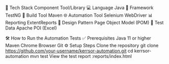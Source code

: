 🧰 Tech Stack
Component	Tool/Library
💻 Language	Java
🧪 Framework	TestNG
🔨 Build Tool	Maven
🌐 Automation Tool	Selenium WebDriver
📊 Reporting	ExtentReports
🧱 Design Pattern	Page Object Model (POM)
📗 Test Data	Apache POI (Excel)

🛠️ How to Run the Automation Tests
✅ Prerequisites
Java 11 or higher
Maven
Chrome Browser
Git
⚙️ Setup Steps
Clone the repository
git clone https://github.com/your-username/kerrsor-automation.git
cd kerrsor-automation
mvn test
View the test report :reports/index.html
